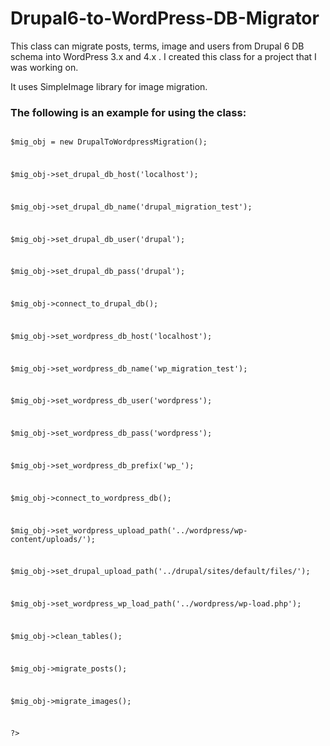 # Drupal6-to-WordPress-DB-Migrator

This class can migrate posts, terms, image and users from Drupal 6 DB schema into WordPress 3.x and 4.x . I created this class for a project that I was working on.

It uses SimpleImage library for image migration.


<h3>The following is an example for using the class:</h3>

<code>
<?php

$mig_obj = new DrupalToWordpressMigration();

$mig_obj->set_drupal_db_host('localhost');

$mig_obj->set_drupal_db_name('drupal_migration_test');

$mig_obj->set_drupal_db_user('drupal');

$mig_obj->set_drupal_db_pass('drupal');

$mig_obj->connect_to_drupal_db();


$mig_obj->set_wordpress_db_host('localhost');

$mig_obj->set_wordpress_db_name('wp_migration_test');

$mig_obj->set_wordpress_db_user('wordpress');

$mig_obj->set_wordpress_db_pass('wordpress');

$mig_obj->set_wordpress_db_prefix('wp_');

$mig_obj->connect_to_wordpress_db();


$mig_obj->set_wordpress_upload_path('../wordpress/wp-content/uploads/');

$mig_obj->set_drupal_upload_path('../drupal/sites/default/files/');

$mig_obj->set_wordpress_wp_load_path('../wordpress/wp-load.php');


$mig_obj->clean_tables();

$mig_obj->migrate_posts();

$mig_obj->migrate_images();

?>

</code>


